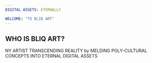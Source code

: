 ```yaml
---
DIGITAL ASSETS: ETERNALLY

WELCOME: "TO BLIQ ART"
---
```

## WHO IS BLIQ ART?
NY ARTIST TRANSCENDING REALITY by MELDING POLY-CULTURAL CONCEPTS INTO ETERNAL DIGITAL ASSETS


